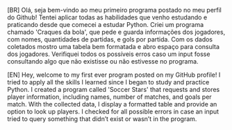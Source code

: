 [BR] Olá, seja bem-vindo ao meu primeiro programa postado no meu perfil do Github! Tentei aplicar todas as habilidades que venho estudando e praticando desde que comecei a estudar Python.
Criei um programa chamado 'Craques da bola', que pede e guarda informações dos jogadores, com nomes, quantidades de partidas, e gols por partida. 
Com os dados coletados mostro uma tabela bem formatada e abro espaço para consulta dos jogadores.
Verifiquei todos os possíveis erros caso um input fosse consultando algo que não existisse ou não estivesse no programa.

[EN] Hey, welcome to my first ever program posted on my GitHub profile! I tried to apply all the skills I learned since I began to study and practice Python.
I created a program called 'Soccer Stars' that requests and stores player information, including names, number of matches, and goals per match. 
With the collected data, I display a formatted table and provide an option to look up players. 
I checked for all possible errors in case an input tried to query something that didn’t exist or wasn’t in the program.
